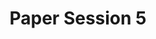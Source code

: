 ---
slug: paper-session-5
type: event
event_type: Paper Session
title: Paper Session 5
venue: VOGELFREI
status: ready
date_time: Thursday, April 19th, 11:30
chair: $bautista-rodriguez-lina
photo_gallery: https://www.flickr.com/photos/creativecodingutrecht/albums/72177720307771820
stream_recording_url: https://www.youtube.com/watch?v=_Z71KQtWpMk&t=4918s
schedule:
    -   time: t11:30
        item: $live-coding-and-education-a-practical-experience
    -   time: t11:50
        item: $towards-another-transdiscipline-art-techno-science-and-as-and
    -   time: t12:10
        item: $the-meaning-of-live-from-art-without-audience-to-programs-users
    -   time: t12:30
        item: Questions & Discussion
---